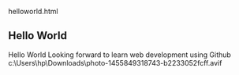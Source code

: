 helloworld.html
<h2>Hello World</h2>
<!DOCTYPE html>
<html lang="en">
<head> 
    Hello World
    <meta charset="UTF-8">
    <meta name="viewport" content="width=device-width, initial-scale=1.0">
    <title>Hello WOrld</title>
</head>
<body>
    Looking forward to learn web development using Github
    <picture>c:\Users\hp\Downloads\photo-1455849318743-b2233052fcff.avif</picture>
</body>
</html>
